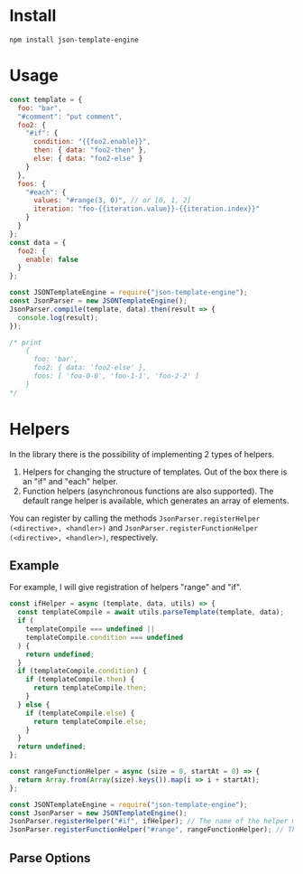 # Install

`npm install json-template-engine`

# Usage

```javascript
const template = {
  foo: "bar",
  "#comment": "put comment",
  foo2: {
    "#if": {
      condition: "{{foo2.enable}}",
      then: { data: "foo2-then" },
      else: { data: "foo2-else" }
    }
  },
  foos: {
    "#each": {
      values: "#range(3, 0)", // or [0, 1, 2]
      iteration: "foo-{{iteration.value}}-{{iteration.index}}"
    }
  }
};
const data = {
  foo2: {
    enable: false
  }
};

const JSONTemplateEngine = require("json-template-engine");
const JsonParser = new JSONTemplateEngine();
JsonParser.compile(template, data).then(result => {
  console.log(result);
});

/* print
    {
      foo: 'bar',
      foo2: { data: 'foo2-else' },
      foos: [ 'foo-0-0', 'foo-1-1', 'foo-2-2' ]
    }
*/
```

# Helpers

In the library there is the possibility of implementing 2 types of helpers.

1. Helpers for changing the structure of templates. Out of the box there is an "if" and "each" helper.
2. Function helpers (asynchronous functions are also supported). The default range helper is available, which generates an array of elements.

You can register by calling the methods
`JsonParser.registerHelper (<directive>, <handler>)` and `JsonParser.registerFunctionHelper (<directive>, <handler>)`, respectively.

## Example

For example, I will give registration of helpers "range" and "if".

```javascript
const ifHelper = async (template, data, utils) => {
  const templateCompile = await utils.parseTemplate(template, data);
  if (
    templateCompile === undefined ||
    templateCompile.condition === undefined
  ) {
    return undefined;
  }
  if (templateCompile.condition) {
    if (templateCompile.then) {
      return templateCompile.then;
    }
  } else {
    if (templateCompile.else) {
      return templateCompile.else;
    }
  }
  return undefined;
};

const rangeFunctionHelper = async (size = 0, startAt = 0) => {
  return Array.from(Array(size).keys()).map(i => i + startAt);
};

const JSONTemplateEngine = require("json-template-engine");
const JsonParser = new JSONTemplateEngine();
JsonParser.registerHelper("#if", ifHelper); // The name of the helper must begin with the symbol "#".
JsonParser.registerFunctionHelper("#range", rangeFunctionHelper); // The name of the helper must begin with the symbol "#".
```
## Parse Options
